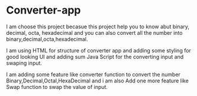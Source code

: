 # Converter-app

I am choose this project becasue this project help you to know abut binary, decimal, octa, hexadecimal and you can also convert all the number into binary,decimal,octa,hexadecimal.

I am using HTML for structure of converter app and adding some styling for good looking UI and adding sum Java Script for the converting input and swaping input.

I am adding some feature like converter function to convert the number Binary,Decimal,Octal,HexaDecimal and i am also Add one more feature like Swap function to swap the value of input. 
